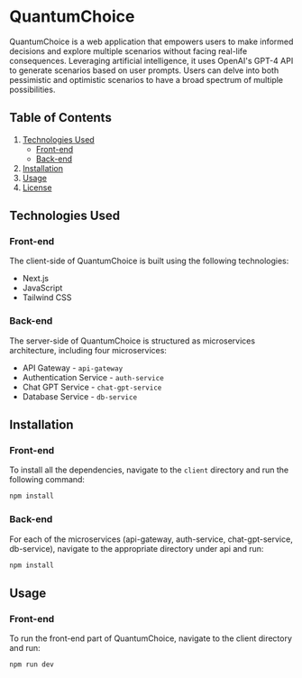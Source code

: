 # QuantumChoice

QuantumChoice is a web application that empowers users to make informed decisions and explore multiple scenarios without facing real-life consequences. Leveraging artificial intelligence, it uses OpenAI's GPT-4 API to generate scenarios based on user prompts. Users can delve into both pessimistic and optimistic scenarios to have a broad spectrum of multiple possibilities.

## Table of Contents

1. [Technologies Used](#technologies-used)
    - [Front-end](#front-end)
    - [Back-end](#back-end)
2. [Installation](#installation)
3. [Usage](#usage)
4. [License](#license)

## Technologies Used

### Front-end

The client-side of QuantumChoice is built using the following technologies:

- Next.js
- JavaScript
- Tailwind CSS

### Back-end

The server-side of QuantumChoice is structured as microservices architecture, including four microservices:

- API Gateway - `api-gateway`
- Authentication Service - `auth-service`       
- Chat GPT Service - `chat-gpt-service`
- Database Service - `db-service`

## Installation

### Front-end

To install all the dependencies, navigate to the `client` directory and run the following command:

```bash
npm install
```

### Back-end

For each of the microservices (api-gateway, auth-service, chat-gpt-service, db-service), navigate to the appropriate directory under api and run:

```bash
npm install
```

## Usage

### Front-end

To run the front-end part of QuantumChoice, navigate to the client directory and run:

```bash
npm run dev
```
